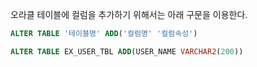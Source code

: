 오라클 테이블에 컬럼을 추가하기 위해서는 아래 구문을 이용한다.

```sql
ALTER TABLE '테이블명' ADD('컬럼명' '컬럼속성')

ALTER TABLE EX_USER_TBL ADD(USER_NAME VARCHAR2(200))
```

